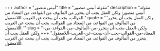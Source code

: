 +++
author = "أنيس منصور"
title = "مقولة أنيس منصور"
description = "مقولة أنيس منصور: ولكن العقل يجب أن يتحرر من المألوف من القواعد، من المعتاد من القوالب، يجب أن يبحث عن الغريب اللامعقول."
quote = '''ولكن العقل يجب أن يتحرر من المألوف من القواعد، من المعتاد من القوالب، يجب أن يبحث عن الغريب اللامعقول.''' 
slug = "ولكن-العقل-يجب-أن-يتحرر-من-المألوف-من-القواعد-من-المعتاد-من-القوالب-يجب-أن-يبحث-عن-الغريب-اللامعقول"
+++
ولكن العقل يجب أن يتحرر من المألوف من القواعد، من المعتاد من القوالب، يجب أن يبحث عن الغريب اللامعقول.
